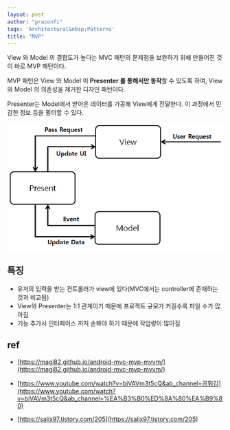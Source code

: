 ```yaml
---
layout: post
author: "praconfi"
tags: 'Architectural&nbsp;Patterns'
title: "MVP"
---
```

View 와 Model 의 결합도가 높다는 MVC 패턴의 문제점을 보완하기 위해 만들어진 것이 바로 MVP 패턴이다.

MVP 패턴은 View 와 Model 이 **Presenter 를 통해서만 동작**할 수 있도록 하여, View 와 Model 의 의존성을 제거한 디자인 패턴이다.

Presenter는 Model에서 받아온 데이터를 가공해 View에게 전달한다. 이 과정에서 민감한 정보 등을 필터할 수 있다.

![](assets/imgs/../../../assets/imgs/2022-12-22/mvp.png)

## 특징
- 유저의 입력을 받는 컨트롤러가 view에 있다(MVC에서는 controller에 존재하는 것과 비교됨)
- View와 Presenter는 1:1 관계이기 때문에 프로젝트 규모가 커질수록 파일 수가 많아짐
- 기능 추가시 인터페이스 까지 손봐야 하기 때문에 작업량이 많아짐

## ref
- [https://magi82.github.io/android-mvc-mvp-mvvm/](https://magi82.github.io/android-mvc-mvp-mvvm/)

- [https://www.youtube.com/watch?v=bjVAVm3t5cQ&ab_channel=곰튀김](https://www.youtube.com/watch?v=bjVAVm3t5cQ&ab_channel=%EA%B3%B0%ED%8A%80%EA%B9%80)

- [https://salix97.tistory.com/205](https://salix97.tistory.com/205)